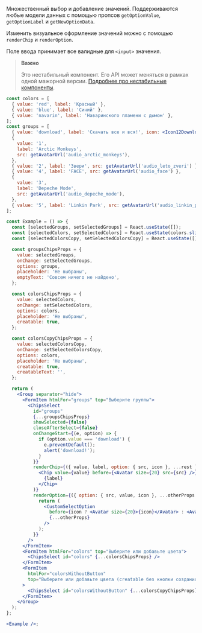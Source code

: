 Множественный выбор и добавление значений. Поддерживаются любые модели данных с помощью пропсов `getOptionValue`, `getOptionLabel` и `getNewOptionData`.

Изменить визуальное оформление значений можно с помощью `renderChip` и `renderOption`.

Поле ввода принимает все валидные для `<input>` значения.

> **Важно**
>
> Это нестабильный компонент. Его API может меняться в рамках одной мажорной версии. [Подробнее про нестабильные компоненты](https://vkcom.github.io/VKUI/#/Unstable).

```jsx { "props": { "layout": false, "iframe": false } }
const colors = [
  { value: 'red', label: 'Красный' },
  { value: 'blue', label: 'Синий' },
  { value: 'navarin', label: 'Наваринского пламени с дымом' },
];
const groups = [
  { value: 'download', label: 'Скачать все и вся!', icon: <Icon12Download /> },
  {
    value: '1',
    label: 'Arctic Monkeys',
    src: getAvatarUrl('audio_arctic_monkeys'),
  },
  { value: '2', label: 'Звери', src: getAvatarUrl('audio_leto_zveri') },
  { value: '4', label: 'FACE', src: getAvatarUrl('audio_face') },
  {
    value: '3',
    label: 'Depeche Mode',
    src: getAvatarUrl('audio_depeche_mode'),
  },
  { value: '5', label: 'Linkin Park', src: getAvatarUrl('audio_linkin_park') },
];

const Example = () => {
  const [selectedGroups, setSelectedGroups] = React.useState([]);
  const [selectedColors, setSelectedColors] = React.useState(colors.slice(0, 2));
  const [selectedColorsCopy, setSelectedColorsCopy] = React.useState([]);

  const groupsChipsProps = {
    value: selectedGroups,
    onChange: setSelectedGroups,
    options: groups,
    placeholder: 'Не выбраны',
    emptyText: 'Совсем ничего не найдено',
  };

  const colorsChipsProps = {
    value: selectedColors,
    onChange: setSelectedColors,
    options: colors,
    placeholder: 'Не выбраны',
    creatable: true,
  };

  const colorsCopyChipsProps = {
    value: selectedColorsCopy,
    onChange: setSelectedColorsCopy,
    options: colors,
    placeholder: 'Не выбраны',
    creatable: true,
    creatableText: '',
  };

  return (
    <Group separator="hide">
      <FormItem htmlFor="groups" top="Выберите группы">
        <ChipsSelect
          id="groups"
          {...groupsChipsProps}
          showSelected={false}
          closeAfterSelect={false}
          onChangeStart={(e, option) => {
            if (option.value === 'download') {
              e.preventDefault();
              alert('download!');
            }
          }}
          renderChip={({ value, label, option: { src, icon }, ...rest }) => (
            <Chip value={value} before={<Avatar size={20} src={src} />} {...rest}>
              {label}
            </Chip>
          )}
          renderOption={({ option: { src, value, icon }, ...otherProps }) => {
            return (
              <CustomSelectOption
                before={icon ? <Avatar size={20}>{icon}</Avatar> : <Avatar size={20} src={src} />}
                {...otherProps}
              />
            );
          }}
        />
      </FormItem>
      <FormItem htmlFor="colors" top="Выберите или добавьте цвета">
        <ChipsSelect id="colors" {...colorsChipsProps} />
      </FormItem>
      <FormItem
        htmlFor="colorsWithoutButton"
        top="Выберите или добавьте цвета (creatable без кнопки создания)"
      >
        <ChipsSelect id="colorsWithoutButton" {...colorsCopyChipsProps} />
      </FormItem>
    </Group>
  );
};

<Example />;
```

